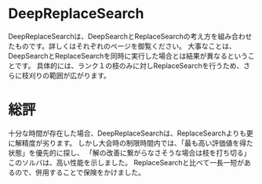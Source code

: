 # DeepReplaceSearch
DeepReplaceSearchは、DeepSearchとReplaceSearchの考え方を組み合わせたものです。詳しくはそれぞれのページを御覧ください。
大事なことは、DeepSearchとReplaceSearchを同時に実行した場合とは結果が異なるということです。
具体的には、ランク１の枝のみに対しReplaceSearchを行うため、さらに枝刈りの範囲が広がります。

# 総評
十分な時間が存在した場合、DeepReplaceSearchは、ReplaceSearchよりも更に解精度が劣ります。
しかし大会時の制限時間内では、「最も高い評価値を得た状態」を優先的に探し、
「解の改善に繋がらなさそうな場合は枝を打ち切る」このソルバは、高い性能を示しました。
ReplaceSearchと比べて一長一短があるので、併用することで保険をかけました。
